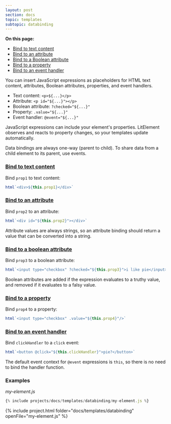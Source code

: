 ```yaml
---
layout: post
section: docs
topic: templates
subtopic: databinding
---
```


**On this page:**

* [Bind to text content](#text)
* [Bind to an attribute](#attribute)
* [Bind to a Boolean attribute](#boolean)
* [Bind to a property](#property)
* [Bind to an event handler](#eventhandler)

You can insert JavaScript expressions as placeholders for HTML text content, attributes, Boolean attributes, properties, and event handlers.

* Text content: `<p>${...}</p>`
* Attribute: `<p id="${...}"></p>`
* Boolean attribute: `?checked="${...}"`
* Property: `.value="${...}"`
* Event handler: `@event="${...}"`

JavaScript expressions can include your element's properties. LitElement observes and reacts to property changes, so your templates update automatically.

Data bindings are always one-way (parent to child). To share data from a child element to its parent, use events.

<a id="text">

### [Bind to text content](#text)

Bind `prop1` to text content:

```js
html`<div>${this.prop1}</div>`
```

<a id="attribute">

### [Bind to an attribute](#attribute)

Bind `prop2` to an attribute:

```js
html`<div id="${this.prop2}"></div>`
```

Attribute values are always strings, so an attribute binding should return a value that can be converted into a string.

<a id="boolean">

### [Bind to a boolean attribute](#boolean)

Bind `prop3` to a boolean attribute: 

```js
html`<input type="checkbox" ?checked="${this.prop3}">i like pie</input>`
```

Boolean attributes are added if the expression evaluates to a truthy value, and removed if it evaluates to a falsy value.

<a id="property">

### [Bind to a property](#property)

Bind `prop4` to a property:

```js
html`<input type="checkbox" .value="${this.prop4}"/>`
```

### [Bind to an event handler](#eventhandler)

Bind `clickHandler` to a `click` event:

```js
html`<button @click="${this.clickHandler}">pie?</button>`
```

The default event context for `@event` expressions is `this`, so there is no need to bind the handler function.

### Examples

_my-element.js_

```js
{% include projects/docs/templates/databinding/my-element.js %}
```

{% include project.html folder="docs/templates/databinding" openFile="my-element.js" %}
